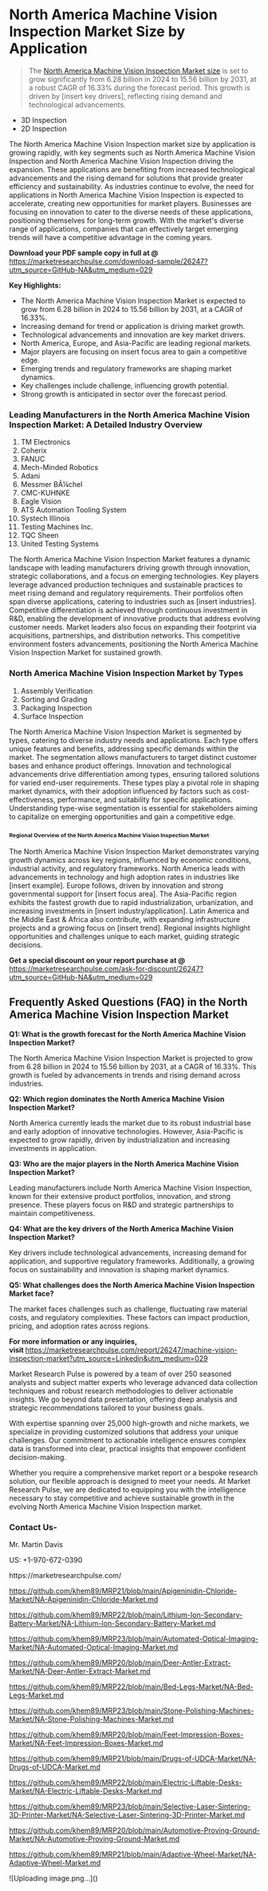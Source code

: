 <h1>North America Machine Vision Inspection Market&nbsp;Size by Application</h1><blockquote><p>The <a href="https://marketresearchpulse.com/download-sample/26247?utm_source=GitHub-NA&amp;utm_medium=029">North America Machine Vision Inspection Market size</a> is set to grow significantly from 6.28 billion in 2024 to 15.56 billion by 2031, at a robust CAGR of 16.33% during the forecast period. This growth is driven by [insert key drivers], reflecting rising demand and technological advancements.</p></blockquote><ul><li>3D Inspection<li> 2D Inspection</li></ul><p>The North America Machine Vision Inspection market size by application is growing rapidly, with key segments such as North America Machine Vision Inspection and North America Machine Vision Inspection driving the expansion. These applications are benefiting from increased technological advancements and the rising demand for solutions that provide greater efficiency and sustainability. As industries continue to evolve, the need for applications in North America Machine Vision Inspection is expected to accelerate, creating new opportunities for market players. Businesses are focusing on innovation to cater to the diverse needs of these applications, positioning themselves for long-term growth. With the market's diverse range of applications, companies that can effectively target emerging trends will have a competitive advantage in the coming years.</p><p><strong>Download your PDF sample copy in full at @ </strong><a href="https://marketresearchpulse.com/download-sample/26247?utm_source=GitHub-NA&amp;utm_medium=029">https://marketresearchpulse.com/download-sample/26247?utm_source=GitHub-NA&amp;utm_medium=029</a></p><p><strong>Key Highlights: </strong></p><ul><li>The North America Machine Vision Inspection Market is expected to grow from 6.28 billion in 2024 to 15.56 billion by 2031, at a CAGR of 16.33%.</li><li>Increasing demand for trend or application is driving market growth.</li><li>Technological advancements and innovation are key market drivers.</li><li>North America, Europe, and Asia-Pacific are leading regional markets.</li><li>Major players are focusing on insert focus area to gain a competitive edge.</li><li>Emerging trends and regulatory frameworks are shaping market dynamics.</li><li>Key challenges include challenge, influencing growth potential.</li><li>Strong growth is anticipated in sector over the forecast period.</li></ul><h3>Leading Manufacturers in the North America Machine Vision Inspection Market: A Detailed Industry Overview</h3><ol><li>TM Electronics</li><li>Coherix</li><li>FANUC</li><li>Mech-Minded Robotics</li><li>Adani</li><li>Messmer BÃ¼chel</li><li>CMC-KUHNKE</li><li>Eagle Vision</li><li>ATS Automation Tooling System</li><li>Systech Illinois</li><li>Testing Machines Inc.</li><li>TQC Sheen</li><li>United Testing Systems</li></ol><div class="flex max-w-full flex-col flex-grow"><div class="min-h-8 text-message flex w-full flex-col items-end gap-2 whitespace-normal break-words [.text-message+&amp;]:mt-5" dir="auto" data-message-author-role="assistant" data-message-id="fd8432e4-4910-450d-b182-61b7bfb0a01f" data-message-model-slug="gpt-4o"><div class="flex w-full flex-col gap-1 empty:hidden first:pt-[3px]"><div class="markdown prose w-full break-words dark:prose-invert light"><p>The North America Machine Vision Inspection Market features a dynamic landscape with leading manufacturers driving growth through innovation, strategic collaborations, and a focus on emerging technologies. Key players leverage advanced production techniques and sustainable practices to meet rising demand and regulatory requirements. Their portfolios often span diverse applications, catering to industries such as [insert industries]. Competitive differentiation is achieved through continuous investment in R&amp;D, enabling the development of innovative products that address evolving customer needs. Market leaders also focus on expanding their footprint via acquisitions, partnerships, and distribution networks. This competitive environment fosters advancements, positioning the North America Machine Vision Inspection Market for sustained growth.</p></div></div></div></div><h3>North America Machine Vision Inspection Market by Types</h3><ol><li>Assembly Verification<li> Sorting and Grading<li> Packaging Inspection<li> Surface Inspection</li></ol><div class="flex max-w-full flex-col flex-grow"><div class="min-h-8 text-message flex w-full flex-col items-end gap-2 whitespace-normal break-words [.text-message+&amp;]:mt-5" dir="auto" data-message-author-role="assistant" data-message-id="084470be-0bb7-4664-bddf-5156b4f41249" data-message-model-slug="gpt-4o-mini"><div class="flex w-full flex-col gap-1 empty:hidden first:pt-[3px]"><div class="markdown prose w-full break-words dark:prose-invert light"><p>The North America Machine Vision Inspection Market is segmented by types, catering to diverse industry needs and applications. Each type offers unique features and benefits, addressing specific demands within the market. The segmentation allows manufacturers to target distinct customer bases and enhance product offerings. Innovation and technological advancements drive differentiation among types, ensuring tailored solutions for varied end-user requirements. These types play a pivotal role in shaping market dynamics, with their adoption influenced by factors such as cost-effectiveness, performance, and suitability for specific applications. Understanding type-wise segmentation is essential for stakeholders aiming to capitalize on emerging opportunities and gain a competitive edge.</p></div></div></div></div><h3><span style="font-size: 11px;">Regional Overview of the North America Machine Vision Inspection Market</span></h3><div class="flex max-w-full flex-col flex-grow"><div class="min-h-8 text-message flex w-full flex-col items-end gap-2 whitespace-normal break-words [.text-message+&amp;]:mt-5" dir="auto" data-message-author-role="assistant" data-message-id="e9038762-ce64-4e30-91c9-9bd413514231" data-message-model-slug="gpt-4o-mini"><div class="flex w-full flex-col gap-1 empty:hidden first:pt-[3px]"><div class="markdown prose w-full break-words dark:prose-invert light"><p>The North America Machine Vision Inspection Market demonstrates varying growth dynamics across key regions, influenced by economic conditions, industrial activity, and regulatory frameworks. North America leads with advancements in technology and high adoption rates in industries like [insert example]. Europe follows, driven by innovation and strong governmental support for [insert focus area]. The Asia-Pacific region exhibits the fastest growth due to rapid industrialization, urbanization, and increasing investments in [insert industry/application]. Latin America and the Middle East &amp; Africa also contribute, with expanding infrastructure projects and a growing focus on [insert trend]. Regional insights highlight opportunities and challenges unique to each market, guiding strategic decisions.</p></div></div></div></div><p><strong>Get a special discount on your report purchase at @ </strong><a href="https://marketresearchpulse.com/ask-for-discount/26247?utm_source=GitHub-NA&amp;utm_medium=029">https://marketresearchpulse.com/ask-for-discount/26247?utm_source=GitHub-NA&amp;utm_medium=029</a></p><h2>Frequently Asked Questions (FAQ) in the North America Machine Vision Inspection Market</h2><p><strong>Q1: What is the growth forecast for the North America Machine Vision Inspection Market?</strong></p><p>The North America Machine Vision Inspection Market is projected to grow from 6.28 billion in 2024 to 15.56 billion by 2031, at a CAGR of 16.33%. This growth is fueled by advancements in trends and rising demand across industries.</p><p><strong>Q2: Which region dominates the North America Machine Vision Inspection Market?</strong></p><p>North America currently leads the market due to its robust industrial base and early adoption of innovative technologies. However, Asia-Pacific is expected to grow rapidly, driven by industrialization and increasing investments in application.</p><p><strong>Q3: Who are the major players in the North America Machine Vision Inspection Market?</strong></p><p>Leading manufacturers include North America Machine Vision Inspection, known for their extensive product portfolios, innovation, and strong presence. These players focus on R&amp;D and strategic partnerships to maintain competitiveness.</p><p><strong>Q4: What are the key drivers of the North America Machine Vision Inspection Market?</strong></p><p>Key drivers include technological advancements, increasing demand for application, and supportive regulatory frameworks. Additionally, a growing focus on sustainability and innovation is shaping market dynamics.</p><p><strong>Q5: What challenges does the North America Machine Vision Inspection Market face?</strong></p><p>The market faces challenges such as challenge, fluctuating raw material costs, and regulatory complexities. These factors can impact production, pricing, and adoption rates across regions.</p><p><strong>For more information or any inquiries, visit&nbsp;</strong><a href="https://marketresearchpulse.com/report/26247/machine-vision-inspection-market?utm_source=Linkedin&utm_medium=029">https://marketresearchpulse.com/report/26247/machine-vision-inspection-market?utm_source=Linkedin&utm_medium=029</a></p><p>Market Research Pulse is powered by a team of over 250 seasoned analysts and subject matter experts who leverage advanced data collection techniques and robust research methodologies to deliver actionable insights. We go beyond data presentation, offering deep analysis and strategic recommendations tailored to your business goals.</p><p>With expertise spanning over 25,000 high-growth and niche markets, we specialize in providing customized solutions that address your unique challenges. Our commitment to actionable intelligence ensures complex data is transformed into clear, practical insights that empower confident decision-making.</p><p>Whether you require a comprehensive market report or a bespoke research solution, our flexible approach is designed to meet your needs. At Market Research Pulse, we are dedicated to equipping you with the intelligence necessary to stay competitive and achieve sustainable growth in the evolving North America Machine Vision Inspection market.</p><h3><strong>Contact Us-</strong></h3><p>Mr. Martin Davis</p><p>US: +1-970-672-0390</p><p>https://marketresearchpulse.com/</p><p><a href="https://github.com/khem89/MRP21/blob/main/Apigeninidin-Chloride-Market/NA-Apigeninidin-Chloride-Market.md">https://github.com/khem89/MRP21/blob/main/Apigeninidin-Chloride-Market/NA-Apigeninidin-Chloride-Market.md</a></p><p><a href="https://github.com/khem89/MRP22/blob/main/Lithium-Ion-Secondary-Battery-Market/NA-Lithium-Ion-Secondary-Battery-Market.md">https://github.com/khem89/MRP22/blob/main/Lithium-Ion-Secondary-Battery-Market/NA-Lithium-Ion-Secondary-Battery-Market.md</a></p><p><a href="https://github.com/khem89/MRP23/blob/main/Automated-Optical-Imaging-Market/NA-Automated-Optical-Imaging-Market.md">https://github.com/khem89/MRP23/blob/main/Automated-Optical-Imaging-Market/NA-Automated-Optical-Imaging-Market.md</a></p><p><a href="https://github.com/khem89/MRP20/blob/main/Deer-Antler-Extract-Market/NA-Deer-Antler-Extract-Market.md">https://github.com/khem89/MRP20/blob/main/Deer-Antler-Extract-Market/NA-Deer-Antler-Extract-Market.md</a></p><p><a href="https://github.com/khem89/MRP22/blob/main/Bed-Legs-Market/NA-Bed-Legs-Market.md">https://github.com/khem89/MRP22/blob/main/Bed-Legs-Market/NA-Bed-Legs-Market.md</a></p><p><a href="https://github.com/khem89/MRP23/blob/main/Stone-Polishing-Machines-Market/NA-Stone-Polishing-Machines-Market.md">https://github.com/khem89/MRP23/blob/main/Stone-Polishing-Machines-Market/NA-Stone-Polishing-Machines-Market.md</a></p><p><a href="https://github.com/khem89/MRP20/blob/main/Feet-Impression-Boxes-Market/NA-Feet-Impression-Boxes-Market.md">https://github.com/khem89/MRP20/blob/main/Feet-Impression-Boxes-Market/NA-Feet-Impression-Boxes-Market.md</a></p><p><a href="https://github.com/khem89/MRP21/blob/main/Drugs-of-UDCA-Market/NA-Drugs-of-UDCA-Market.md">https://github.com/khem89/MRP21/blob/main/Drugs-of-UDCA-Market/NA-Drugs-of-UDCA-Market.md</a></p><p><a href="https://github.com/khem89/MRP22/blob/main/Electric-Liftable-Desks-Market/NA-Electric-Liftable-Desks-Market.md">https://github.com/khem89/MRP22/blob/main/Electric-Liftable-Desks-Market/NA-Electric-Liftable-Desks-Market.md</a></p><p><a href="https://github.com/khem89/MRP23/blob/main/Selective-Laser-Sintering-3D-Printer-Market/NA-Selective-Laser-Sintering-3D-Printer-Market.md">https://github.com/khem89/MRP23/blob/main/Selective-Laser-Sintering-3D-Printer-Market/NA-Selective-Laser-Sintering-3D-Printer-Market.md</a></p><p><a href="https://github.com/khem89/MRP20/blob/main/Automotive-Proving-Ground-Market/NA-Automotive-Proving-Ground-Market.md">https://github.com/khem89/MRP20/blob/main/Automotive-Proving-Ground-Market/NA-Automotive-Proving-Ground-Market.md</a></p><p><a href="https://github.com/khem89/MRP21/blob/main/Adaptive-Wheel-Market/NA-Adaptive-Wheel-Market.md">https://github.com/khem89/MRP21/blob/main/Adaptive-Wheel-Market/NA-Adaptive-Wheel-Market.md</a></p>
![Uploading image.png…]()
